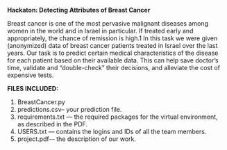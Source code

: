 **Hackaton: Detecting Attributes of Breast Cancer**

Breast cancer is one of the most pervasive malignant diseases among women in the world and in Israel in particular.
If treated early and appropriately, the chance of remission is high.1 In this task we were given (anonymized) data of breast cancer patients treated in Israel over the last years. Our task is to predict certain medical characteristics of the disease for each patient based on their available data. 
This can help save doctor’s time, validate and “double-check” their decisions, and alleviate the cost of expensive tests.

**FILES INCLUDED:**
1. BreastCancer.py
2. predictions.csv– your prediction file.
3. requirements.txt — the required packages for the virtual environment, as described in the PDF.
4. USERS.txt — contains the logins and IDs of all the team members.
5. project.pdf-– the description of our work.


